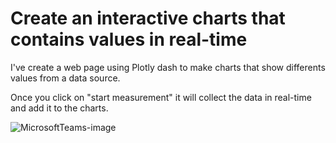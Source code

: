 # Create an interactive charts that contains values in real-time

I've create a web page using Plotly dash to make charts that show differents values from a data source.

Once you click on "start measurement" it will collect the data in real-time and add it to the charts.


![MicrosoftTeams-image](https://user-images.githubusercontent.com/42966905/139599309-dcf38337-efd6-4606-b2d2-2d9e24d01ed3.png)
